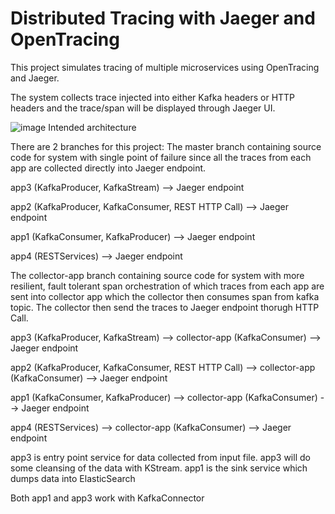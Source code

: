 # Distributed Tracing with Jaeger and OpenTracing

This project simulates tracing of multiple microservices using OpenTracing and Jaeger.

The system collects trace injected into either Kafka headers or HTTP headers and the trace/span will be displayed through Jaeger UI.



![image](https://user-images.githubusercontent.com/90596761/133255204-747e4298-c0df-4226-9b74-875a6fe3cb65.png)
Intended architecture


There are 2 branches for this project:
The master branch containing source code for system with single point of failure since all the traces from each app are collected directly into Jaeger endpoint.

app3 (KafkaProducer, KafkaStream) --> Jaeger endpoint

app2 (KafkaProducer, KafkaConsumer, REST HTTP Call) --> Jaeger endpoint

app1 (KafkaConsumer, KafkaProducer) --> Jaeger endpoint

app4 (RESTServices) --> Jaeger endpoint



The collector-app branch containing source code for system with more resilient, fault tolerant span orchestration of which traces from each app are sent into collector app which the collector then consumes span from kafka topic. The collector then send the traces to Jaeger endpoint thorugh HTTP Call.

app3 (KafkaProducer, KafkaStream) --> collector-app (KafkaConsumer) --> Jaeger endpoint

app2 (KafkaProducer, KafkaConsumer, REST HTTP Call) --> collector-app (KafkaConsumer) --> Jaeger endpoint

app1 (KafkaConsumer, KafkaProducer) --> collector-app (KafkaConsumer) --> Jaeger endpoint

app4 (RESTServices) --> collector-app (KafkaConsumer) --> Jaeger endpoint




app3 is entry point service for data collected from input file. app3 will do some cleansing of the data with KStream.
app1 is the sink service which dumps data into ElasticSearch


Both app1 and app3 work with KafkaConnector
